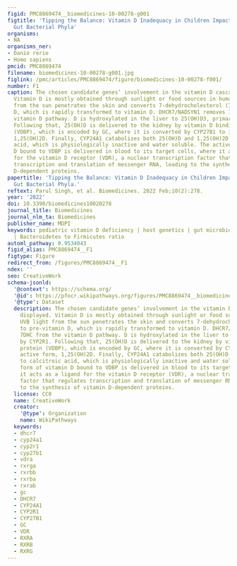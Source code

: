 ```yaml
---
figid: PMC8869474__biomedicines-10-00278-g001
figtitle: 'Tipping the Balance: Vitamin D Inadequacy in Children Impacts the Major
  Gut Bacterial Phyla'
organisms:
- NA
organisms_ner:
- Danio rerio
- Homo sapiens
pmcid: PMC8869474
filename: biomedicines-10-00278-g001.jpg
figlink: /pmc/articles/PMC8869474/figure/biomedicines-10-00278-f001/
number: F1
caption: The chosen candidate genes’ involvement in the vitamin D cascade are displayed.
  Vitamin D is mostly obtained through sunlight or food sources in humans. UVB light
  from the sun penetrates the skin and converts 7-dehydrocholesterol (7DHC) to pre-vitamin
  D, which is rapidly transformed to vitamin D. DHCR7/NADSYN1 removes 7DHC from the
  vitamin D pathway. D is hydroxylated in the liver to 25(OH)D3, primarily by CYP2R1.
  Following that, 25(OH)D is delivered to the kidney by vitamin D binding protein
  (VDBP), which is encoded by GC, where it is converted by CYP27B1 to its active form,
  1,25(OH)2D. Finally, CYP24A1 catabolizes both 25(OH)D and 1,25(OH)2D to calcitroic
  acid, which is physiologically inactive and water soluble. The active form of vitamin
  D bound to VDBP is delivered in blood to its target cells, where it acts as a ligand
  for the vitamin D receptor (VDR), a nuclear transcription factor that regulates
  transcription and translation of messenger RNA, leading to the synthesis of vitamin
  D-dependent proteins.
papertitle: 'Tipping the Balance: Vitamin D Inadequacy in Children Impacts the Major
  Gut Bacterial Phyla.'
reftext: Parul Singh, et al. Biomedicines. 2022 Feb;10(2):278.
year: '2022'
doi: 10.3390/biomedicines10020278
journal_title: Biomedicines
journal_nlm_ta: Biomedicines
publisher_name: MDPI
keywords: pediatric vitamin D deficiency | host genetics | gut microbiota | Qatar
  | Bacteroidetes to Firmicutes ratio
automl_pathway: 0.9534043
figid_alias: PMC8869474__F1
figtype: Figure
redirect_from: /figures/PMC8869474__F1
ndex: ''
seo: CreativeWork
schema-jsonld:
  '@context': https://schema.org/
  '@id': https://pfocr.wikipathways.org/figures/PMC8869474__biomedicines-10-00278-g001.html
  '@type': Dataset
  description: The chosen candidate genes’ involvement in the vitamin D cascade are
    displayed. Vitamin D is mostly obtained through sunlight or food sources in humans.
    UVB light from the sun penetrates the skin and converts 7-dehydrocholesterol (7DHC)
    to pre-vitamin D, which is rapidly transformed to vitamin D. DHCR7/NADSYN1 removes
    7DHC from the vitamin D pathway. D is hydroxylated in the liver to 25(OH)D3, primarily
    by CYP2R1. Following that, 25(OH)D is delivered to the kidney by vitamin D binding
    protein (VDBP), which is encoded by GC, where it is converted by CYP27B1 to its
    active form, 1,25(OH)2D. Finally, CYP24A1 catabolizes both 25(OH)D and 1,25(OH)2D
    to calcitroic acid, which is physiologically inactive and water soluble. The active
    form of vitamin D bound to VDBP is delivered in blood to its target cells, where
    it acts as a ligand for the vitamin D receptor (VDR), a nuclear transcription
    factor that regulates transcription and translation of messenger RNA, leading
    to the synthesis of vitamin D-dependent proteins.
  license: CC0
  name: CreativeWork
  creator:
    '@type': Organization
    name: WikiPathways
  keywords:
  - dhcr7
  - cyp24a1
  - cyp2r1
  - cyp27b1
  - vdra
  - rxrga
  - rxrbb
  - rxrba
  - rxrab
  - gc
  - DHCR7
  - CYP24A1
  - CYP2R1
  - CYP27B1
  - GC
  - VDR
  - RXRA
  - RXRB
  - RXRG
---
```

